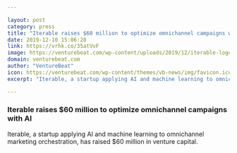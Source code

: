 ```yaml
---

layout: post
category: press
title: "Iterable raises $60 million to optimize omnichannel campaigns with AI"
date: 2019-12-10 15:06:28
link: https://vrhk.co/35atVvF
image: https://venturebeat.com/wp-content/uploads/2019/12/iterable-logo-e1575575010338.jpg?w=1200&strip=all
domain: venturebeat.com
author: "VentureBeat"
icon: https://venturebeat.com/wp-content/themes/vb-news/img/favicon.ico
excerpt: "Iterable, a startup applying AI and machine learning to omnichannel marketing orchestration, has raised $60 million in venture capital."

---
```


### Iterable raises $60 million to optimize omnichannel campaigns with AI

Iterable, a startup applying AI and machine learning to omnichannel marketing orchestration, has raised $60 million in venture capital.